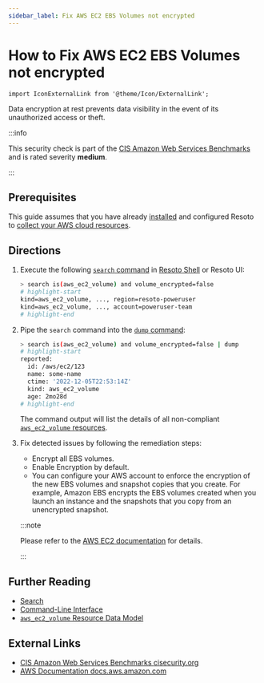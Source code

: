 ```yaml
---
sidebar_label: Fix AWS EC2 EBS Volumes not encrypted
---
```


# How to Fix AWS EC2 EBS Volumes not encrypted

```mdx-code-block
import IconExternalLink from '@theme/Icon/ExternalLink';
```

Data encryption at rest prevents data visibility in the event of its unauthorized access or theft.

:::info

This security check is part of the [CIS Amazon Web Services Benchmarks](https://cisecurity.org/benchmark/amazon_web_services) and is rated severity **medium**.

:::

## Prerequisites

This guide assumes that you have already [installed](../../getting-started/install-resoto/index.md) and configured Resoto to [collect your AWS cloud resources](../../getting-started/configure-resoto/aws.md).

## Directions

1. Execute the following [`search` command](../../reference/cli/search-commands/search.md) in [Resoto Shell](../../reference/components/shell.md) or Resoto UI:

   ```bash
   > search is(aws_ec2_volume) and volume_encrypted=false
   # highlight-start
   ​kind=aws_ec2_volume, ..., region=resoto-poweruser
   ​kind=aws_ec2_volume, ..., account=poweruser-team
   # highlight-end
   ```

2. Pipe the `search` command into the [`dump` command](../../reference/cli/format-commands/dump.md):

   ```bash
   > search is(aws_ec2_volume) and volume_encrypted=false | dump
   # highlight-start
   ​reported:
   ​  id: /aws/ec2/123
   ​  name: some-name
   ​  ctime: '2022-12-05T22:53:14Z'
   ​  kind: aws_ec2_volume
   ​  age: 2mo28d
   # highlight-end
   ```

   The command output will list the details of all non-compliant [`aws_ec2_volume` resources](../../reference/data-models/aws/index.md#aws_ec2_volume).

3. Fix detected issues by following the remediation steps:

   - Encrypt all EBS volumes.
   - Enable Encryption by default.
   - You can configure your AWS account to enforce the encryption of the new EBS volumes and snapshot copies that you create. For example, Amazon EBS encrypts the EBS volumes created when you launch an instance and the snapshots that you copy from an unencrypted snapshot.

   :::note

   Please refer to the [AWS EC2 documentation](https://docs.aws.amazon.com/AWSEC2/latest/UserGuide/EBSEncryption.html) for details.

   :::

## Further Reading

- [Search](../../reference/search/index.md)
- [Command-Line Interface](../../reference/cli/index.md)
- [`aws_ec2_volume` Resource Data Model](../../reference/data-models/aws/index.md#aws_ec2_volume)

## External Links

- [CIS Amazon Web Services Benchmarks <span class="badge badge--secondary">cisecurity.org <IconExternalLink width="10" height="10" /></span>](https://cisecurity.org/benchmark/amazon_web_services)
- [AWS Documentation <span class="badge badge--secondary">docs.aws.amazon.com <IconExternalLink width="10" height="10" /></span>](https://docs.aws.amazon.com/AWSEC2/latest/UserGuide/EBSEncryption.html)

